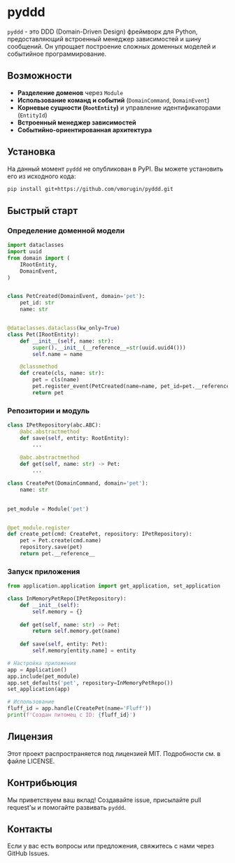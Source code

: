 # pyddd

`pyddd` - это DDD (Domain-Driven Design) фреймворк для Python, предоставляющий встроенный менеджер зависимостей и шину сообщений. Он упрощает построение сложных доменных моделей и событийное программирование.

## Возможности

- **Разделение доменов** через `Module`
- **Использование команд и событий** (`DomainCommand`, `DomainEvent`)
- **Корневые сущности (`RootEntity`)** и управление идентификаторами (`EntityId`)
- **Встроенный менеджер зависимостей**
- **Событийно-ориентированная архитектура**

## Установка

На данный момент `pyddd` не опубликован в PyPI. Вы можете установить его из исходного кода:

```bash
pip install git+https://github.com/vmorugin/pyddd.git
```

## Быстрый старт

### Определение доменной модели

```python
import dataclasses
import uuid
from domain import (
    IRootEntity,
    DomainEvent,
)


class PetCreated(DomainEvent, domain='pet'):
    pet_id: str
    name: str


@dataclasses.dataclass(kw_only=True)
class Pet(IRootEntity):
    def __init__(self, name: str):
        super().__init__(__reference__=str(uuid.uuid4()))
        self.name = name

    @classmethod
    def create(cls, name: str):
        pet = cls(name)
        pet.register_event(PetCreated(name=name, pet_id=pet.__reference__))
        return pet
```

### Репозитории и модуль

```python
class IPetRepository(abc.ABC):
    @abc.abstractmethod
    def save(self, entity: RootEntity):
        ...
    
    @abc.abstractmethod
    def get(self, name: str) -> Pet:
        ...

class CreatePet(DomainCommand, domain='pet'):
    name: str
    

pet_module = Module('pet')


@pet_module.register
def create_pet(cmd: CreatePet, repository: IPetRepository):
    pet = Pet.create(cmd.name)
    repository.save(pet)
    return pet.__reference__
```

### Запуск приложения

```python
from application.application import get_application, set_application

class InMemoryPetRepo(IPetRepository):
    def __init__(self):
        self.memory = {}
    
    def get(self, name: str) -> Pet:
        return self.memory.get(name)
    
    def save(self, entity: Pet):
        self.memory[entity.name] = entity

# Настройка приложения
app = Application()
app.include(pet_module)
app.set_defaults('pet', repository=InMemoryPetRepo())
set_application(app)

# Использование
fluff_id = app.handle(CreatePet(name='Fluff'))
print(f'Создан питомец с ID: {fluff_id}')
```

## Лицензия

Этот проект распространяется под лицензией MIT. Подробности см. в файле LICENSE.

## Контрибьюция

Мы приветствуем ваш вклад! Создавайте issue, присылайте pull request'ы и помогайте развивать `pyddd`.

## Контакты

Если у вас есть вопросы или предложения, свяжитесь с нами через GitHub Issues.

